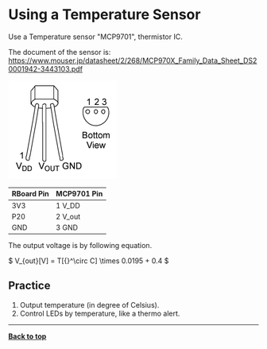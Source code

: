 # Using a Temperature Sensor

Use a Temperature sensor "MCP9701", thermistor IC.

The document of the sensor is: https://www.mouser.jp/datasheet/2/268/MCP970X_Family_Data_Sheet_DS20001942-3443103.pdf

![MCP9701](./images/temp-sensor.png)

|RBoard Pin|MCP9701 Pin|
|---|---|
|3V3|1 V_DD|
|P20|2 V_out|
|GND|3 GND|

The output voltage is by following equation.

$ V_{out}[V] = T[{}^\circ C] \times 0.0195 + 0.4 $

## Practice

1. Output temperature (in degree of Celsius).
1. Control LEDs by temperature, like a thermo alert.

<hr/>

[**Back to top**](./README.md)
